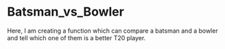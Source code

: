 # Batsman_vs_Bowler
Here, I am creating a function which can compare a batsman and a bowler and tell which one of them is a better T20 player.
